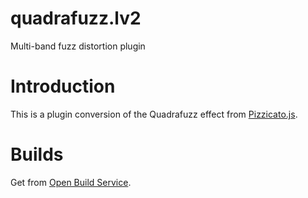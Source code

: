 # quadrafuzz.lv2
Multi-band fuzz distortion plugin

# Introduction

This is a plugin conversion of the Quadrafuzz effect from [Pizzicato.js](https://alemangui.github.io/pizzicato/#quadrafuzz).

# Builds

Get from [Open Build Service](https://software.opensuse.org//download.html?project=home%3Ajpcima&package=quadrafuzz.lv2).

